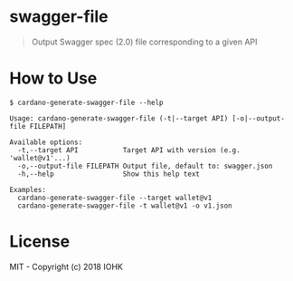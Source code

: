 # swagger-file

> Output Swagger spec (2.0) file corresponding to a given API


# How to Use

```
$ cardano-generate-swagger-file --help

Usage: cardano-generate-swagger-file (-t|--target API) [-o|--output-file FILEPATH]

Available options:
  -t,--target API           Target API with version (e.g. 'wallet@v1'...)
  -o,--output-file FILEPATH Output file, default to: swagger.json
  -h,--help                 Show this help text

Examples:
  cardano-generate-swagger-file --target wallet@v1
  cardano-generate-swagger-file -t wallet@v1 -o v1.json
```


# License

MIT - Copyright (c) 2018 IOHK
